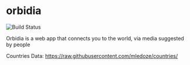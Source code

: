 # orbidia

![Build Status](https://travis-ci.org/marcelaporto/orbidia.svg?branch=master)


Orbidia is a web app that connects you to the world, via media suggested by people


Countries Data: https://raw.githubusercontent.com/mledoze/countries/
